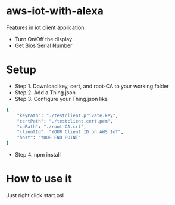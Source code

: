 # aws-iot-with-alexa

Features in iot client application: 
* Turn On\Off the display
* Get Bios Serial Number


# Setup
* Step 1. Download key, cert, and root-CA to your working folder
* Step 2. Add a Thing.json
* Step 3. Configure your Thing.json like

```sh
{
    "keyPath": "./testclient.private.key",
    "certPath": "./testclient.cert.pem",
    "caPath": "./root-CA.crt",
    "clientId": "YOUR Client ID on AWS IoT",
    "host": "YOUR END POINT"
}
```

* Step 4. npm install

# How to use it
Just right click start.psl
